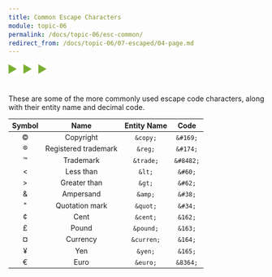 ```yaml
---
title: Common Escape Characters
module: topic-06
permalink: /docs/topic-06/esc-common/
redirect_from: /docs/topic-06/07-escaped/04-page.md
---
```


<img src="./../../../img/arrow-divider.svg" style="width: 75px; border: none; margin: 0px 0 20px 0" />

These are some of the more commonly used escape code characters, along with their entity name and decimal code.

Symbol  | Name  | Entity Name   | Code
:------: | :----: | :-----------: | :----:
&#169; | Copyright | `&copy;` | `&#169;`
&#174; | Registered trademark | `&reg;` | `&#174;`
&#8482; | Trademark | `&trade;` | `&#8482;`
&#60; | Less than | `&lt;` | `&#60;`
&#62; | Greater than | `&gt;` | `&#62;`
&#38; | Ampersand | `&amp;` | `&#38;`
&#34; | Quotation mark | `&quot;` | `&#34;`
&cent; | Cent | `&cent;` | `&162;`
&pound; | Pound | `&pound;` | `&163;`
&curren; | Currency | `&curren;` | `&164;`
&yen; | Yen | `&yen;` | `&165;`
&euro; | Euro | `&euro;` | `&8364;`
